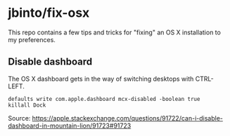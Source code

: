 # jbinto/fix-osx

This repo contains a few tips and tricks for "fixing" an OS X installation to my preferences.

## Disable dashboard

The OS X dashboard gets in the way of switching desktops with CTRL-LEFT. 

```
defaults write com.apple.dashboard mcx-disabled -boolean true
killall Dock
```

Source: https://apple.stackexchange.com/questions/91722/can-i-disable-dashboard-in-mountain-lion/91723#91723


